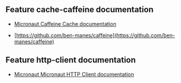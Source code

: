 ## Feature cache-caffeine documentation

- [Micronaut Caffeine Cache documentation](https://micronaut-projects.github.io/micronaut-cache/latest/guide/index.html)

- [https://github.com/ben-manes/caffeine](https://github.com/ben-manes/caffeine)

## Feature http-client documentation

- [Micronaut Micronaut HTTP Client documentation](https://docs.micronaut.io/latest/guide/index.html#httpClient)

